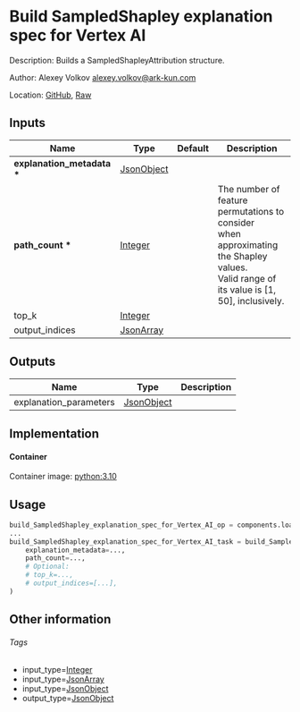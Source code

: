 <!-- BEGIN_GENERATED_CONTENT -->
# Build SampledShapley explanation spec for Vertex AI

Description: Builds a SampledShapleyAttribution structure.

Author: Alexey Volkov <alexey.volkov@ark-kun.com>

Location: [GitHub](https://github.com/Ark-kun/pipeline_components/blob/master/components/google-cloud/Vertex_AI/Explainability/Build_explanation_spec/SampledShapley/component.yaml), [Raw](https://raw.githubusercontent.com/Ark-kun/pipeline_components/master/components/google-cloud/Vertex_AI/Explainability/Build_explanation_spec/SampledShapley/component.yaml)

## Inputs

|Name|Type|Default|Description|
|-|-|-|-|
|**explanation_metadata** **\***|[JsonObject]|||
|**path_count** **\***|[Integer]||The number of feature permutations to consider<br/>when approximating the Shapley values.<br/>Valid range of its value is [1, 50], inclusively.|
|top_k|[Integer]|||
|output_indices|[JsonArray]|||

## Outputs

|Name|Type|Description|
|-|-|-|
|explanation_parameters|[JsonObject]||

## Implementation

#### Container

Container image: [python:3.10](https://hub.docker.com/r/_/python)

## Usage

```python
build_SampledShapley_explanation_spec_for_Vertex_AI_op = components.load_component_from_url("https://raw.githubusercontent.com/Ark-kun/pipeline_components/master/components/google-cloud/Vertex_AI/Explainability/Build_explanation_spec/SampledShapley/component.yaml")
...
build_SampledShapley_explanation_spec_for_Vertex_AI_task = build_SampledShapley_explanation_spec_for_Vertex_AI_op(
    explanation_metadata=...,
    path_count=...,
    # Optional:
    # top_k=...,
    # output_indices=[...],
)
```

## Other information

###### Tags

* input_type=[Integer]
* input_type=[JsonArray]
* input_type=[JsonObject]
* output_type=[JsonObject]

[Integer]: https://github.com/Ark-kun/pipeline_components/tree/master/types/Integer
[JsonArray]: https://github.com/Ark-kun/pipeline_components/tree/master/types/JsonArray
[JsonObject]: https://github.com/Ark-kun/pipeline_components/tree/master/types/JsonObject
<!-- END_GENERATED_CONTENT -->
